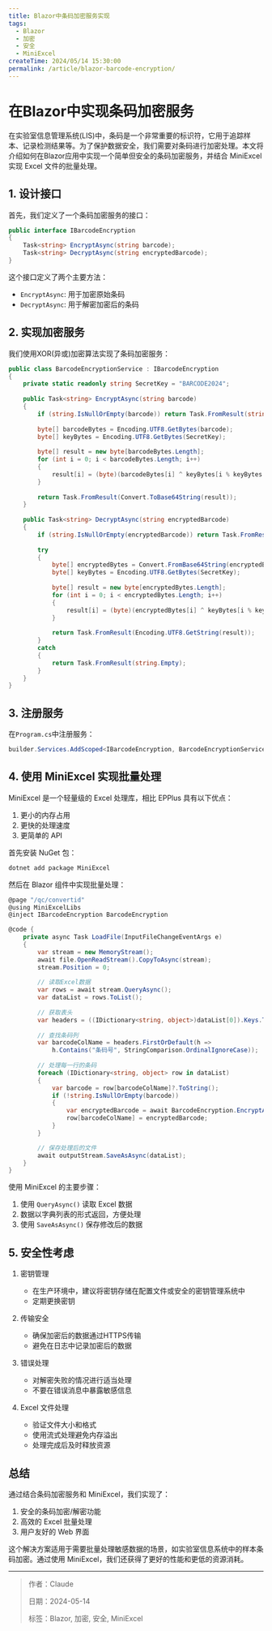 ```yaml
---
title: Blazor中条码加密服务实现
tags:
  - Blazor
  - 加密
  - 安全
  - MiniExcel
createTime: 2024/05/14 15:30:00
permalink: /article/blazor-barcode-encryption/
---
```


# 在Blazor中实现条码加密服务

在实验室信息管理系统(LIS)中，条码是一个非常重要的标识符，它用于追踪样本、记录检测结果等。为了保护数据安全，我们需要对条码进行加密处理。本文将介绍如何在Blazor应用中实现一个简单但安全的条码加密服务，并结合 MiniExcel 实现 Excel 文件的批量处理。

## 1. 设计接口

首先，我们定义了一个条码加密服务的接口：

```csharp
public interface IBarcodeEncryption
{
    Task<string> EncryptAsync(string barcode);
    Task<string> DecryptAsync(string encryptedBarcode);
}
```

这个接口定义了两个主要方法：
- `EncryptAsync`: 用于加密原始条码
- `DecryptAsync`: 用于解密加密后的条码

## 2. 实现加密服务

我们使用XOR(异或)加密算法实现了条码加密服务：

```csharp
public class BarcodeEncryptionService : IBarcodeEncryption
{
    private static readonly string SecretKey = "BARCODE2024";
    
    public Task<string> EncryptAsync(string barcode)
    {
        if (string.IsNullOrEmpty(barcode)) return Task.FromResult(string.Empty);
        
        byte[] barcodeBytes = Encoding.UTF8.GetBytes(barcode);
        byte[] keyBytes = Encoding.UTF8.GetBytes(SecretKey);
        
        byte[] result = new byte[barcodeBytes.Length];
        for (int i = 0; i < barcodeBytes.Length; i++)
        {
            result[i] = (byte)(barcodeBytes[i] ^ keyBytes[i % keyBytes.Length]);
        }
        
        return Task.FromResult(Convert.ToBase64String(result));
    }
    
    public Task<string> DecryptAsync(string encryptedBarcode)
    {
        if (string.IsNullOrEmpty(encryptedBarcode)) return Task.FromResult(string.Empty);
        
        try
        {
            byte[] encryptedBytes = Convert.FromBase64String(encryptedBarcode);
            byte[] keyBytes = Encoding.UTF8.GetBytes(SecretKey);
            
            byte[] result = new byte[encryptedBytes.Length];
            for (int i = 0; i < encryptedBytes.Length; i++)
            {
                result[i] = (byte)(encryptedBytes[i] ^ keyBytes[i % keyBytes.Length]);
            }
            
            return Task.FromResult(Encoding.UTF8.GetString(result));
        }
        catch
        {
            return Task.FromResult(string.Empty);
        }
    }
}
```

## 3. 注册服务

在`Program.cs`中注册服务：

```csharp
builder.Services.AddScoped<IBarcodeEncryption, BarcodeEncryptionService>();
```

## 4. 使用 MiniExcel 实现批量处理

MiniExcel 是一个轻量级的 Excel 处理库，相比 EPPlus 具有以下优点：
1. 更小的内存占用
2. 更快的处理速度
3. 更简单的 API

首先安装 NuGet 包：
```bash
dotnet add package MiniExcel
```

然后在 Blazor 组件中实现批量处理：

```csharp
@page "/qc/convertid"
@using MiniExcelLibs
@inject IBarcodeEncryption BarcodeEncryption

@code {
    private async Task LoadFile(InputFileChangeEventArgs e)
    {
        var stream = new MemoryStream();
        await file.OpenReadStream().CopyToAsync(stream);
        stream.Position = 0;
        
        // 读取Excel数据
        var rows = await stream.QueryAsync();
        var dataList = rows.ToList();
        
        // 获取表头
        var headers = ((IDictionary<string, object>)dataList[0]).Keys.ToList();
        
        // 查找条码列
        var barcodeColName = headers.FirstOrDefault(h => 
            h.Contains("条码号", StringComparison.OrdinalIgnoreCase));
            
        // 处理每一行的条码
        foreach (IDictionary<string, object> row in dataList)
        {
            var barcode = row[barcodeColName]?.ToString();
            if (!string.IsNullOrEmpty(barcode))
            {
                var encryptedBarcode = await BarcodeEncryption.EncryptAsync(barcode);
                row[barcodeColName] = encryptedBarcode;
            }
        }

        // 保存处理后的文件
        await outputStream.SaveAsAsync(dataList);
    }
}
```

使用 MiniExcel 的主要步骤：
1. 使用 `QueryAsync()` 读取 Excel 数据
2. 数据以字典列表的形式返回，方便处理
3. 使用 `SaveAsAsync()` 保存修改后的数据

## 5. 安全性考虑

1. 密钥管理
   - 在生产环境中，建议将密钥存储在配置文件或安全的密钥管理系统中
   - 定期更换密钥
   
2. 传输安全
   - 确保加密后的数据通过HTTPS传输
   - 避免在日志中记录加密后的数据

3. 错误处理
   - 对解密失败的情况进行适当处理
   - 不要在错误消息中暴露敏感信息

4. Excel 文件处理
   - 验证文件大小和格式
   - 使用流式处理避免内存溢出
   - 处理完成后及时释放资源

## 总结

通过结合条码加密服务和 MiniExcel，我们实现了：
1. 安全的条码加密/解密功能
2. 高效的 Excel 批量处理
3. 用户友好的 Web 界面

这个解决方案适用于需要批量处理敏感数据的场景，如实验室信息系统中的样本条码加密。通过使用 MiniExcel，我们还获得了更好的性能和更低的资源消耗。 

---

> 作者：Claude
> 
> 日期：2024-05-14
> 
> 标签：Blazor, 加密, 安全, MiniExcel 
